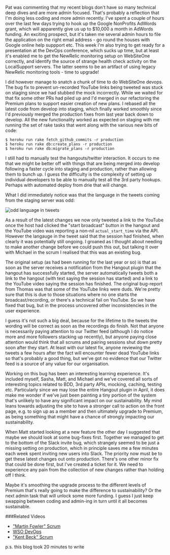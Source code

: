 Pat was commenting that my recent blogs don't have so many technical deep dives and are more admin focused.  That's probably a reflection that I'm doing less coding and more admin recently.  I've spent a couple of hours over the last few days trying to hook up the Google NonProfits AdWords grant, which will apparently give us up to $10,000 a month in AdWords funding.  An exciting prospect, but it's taken me several admin hours to file the application on the right email address - go round the houses with Google online help suppport etc.  This week I'm also trying to get ready for a presentation at the DevOps conference, which sucks up time, but at least it's enabled me to get the NewRelic monitoring setup on WebSiteOne correctly, and identify the source of strange health check activity on the LocalSupport servers.  The latter seems to be an artifact of using legacy NewRelic monitoring tools - time to upgrade!

I did however manage to snatch a chunk of time to do WebSiteOne devops.  The bug fix to prevent un-recorded YouTube links being tweeted was stuck on staging since we had stubbed the mock incorrectly.  While we waited for that fix some other PRs had piled up and I'd merged in our refactoring the Premium plans to support easier creation of new plans.  I rebased all the latest code from develop into staging, which finally worked smoothly since I'd previously merged the production fixes from last year back down to develop.  All the new functionality worked as expected on staging with me running the set of rake tasks that went along with the various new bits of code:

```
$ heroku run rake fetch_github_commits -r production
$ heroku run rake db:create_plans -r production
$ heroku run rake db:migrate_plans -r production
```

I still had to manually test the hangouts/twitter interaction.  It occurs to me that we might be better off with things that are being merged into develop following a faster cycle into staging and production, rather than allowing them to bunch up.  I guess the difficulty is the complexity of setting up individual developers to be able to manually test all the 3rd party hookups.  Perhaps with automated deploy from drie that will change.

What I did immediately notice was that the language in the tweets coming from the staging server was odd:

![odd language in tweets](https://www.dropbox.com/s/6s33zipjbpj1e8o/Screenshot%202017-01-17%2015.34.10.png?dl=1)

As a result of the latest changes we now only tweeted a link to the YouTube once the host had clicked the "start broadcast" button in the hangout and the YouTube video was reporting a non-nil `actual_start_time` via the API.  However the langauge in the tweet said that the session had finished, when clearly it was potentially still ongoing.  I groaned as I thought about needing to make another change before we could push this out, but talking it over with Michael in the scrum I realised that this was an existing bug. 

The original setup (as had been running for the last year or so) is that as soon as the server receives a notification from the Hangout plugin that the hangout has successfully started, the server automatically tweets both a link to the hangout (with text saying the session has started) and a link to the YouTube video saying the session has finished.  The original bug-report from Thomas was that some of the YouTube links were duds.  We're pretty sure that this is due to those situations where no one starts the broadcast/recording, or there's a technical fail on YouTube.  So we have fixed that bug, but in the process uncovered other inconsistencies in the user experience.

I guess it's not such a big deal, because for the lifetime to the tweets the wording will be correct as soon as the recordings do finish.  Not that anyone is necessarily paying attention to our Twitter feed (although I do notice more and more followers stacking up recently), but anyone paying close attention would think that all scrums and pairing sessions shut down pretty soon after they start.  At least with our latest fix, anyone reviewing the tweets a few hours after the fact will encounter fewer dead YouTube links so that's probably a good thing, but we've got no evidence that our Twitter feed is a source of any value for our organisation.

Working on this bug has been an interesting learning experience.  It's included myself, Sasha, Matt, and Michael and we've covered all sorts of interesting topics related to BDD, 3rd party APIs, mocking, caching, testing etc.  Particularly since we may lose the entire Hangout plugin in April, it does make me wonder if we've just been painting a tiny portion of the system that's unlikely to have any significant impact on our sustainability.  My mind leans towards adjusting the site to have a stronger call to action on the front page, e.g. to sign up as a member and then ultimately upgrade to Premium, as being something that might have a chance of strongly impacting our sustainability.

When Matt started looking at a new feature the other day I suggested that maybe we should look at some bug-fixes first.  Together we managed to get to the bottom of the Slack invite bug, which strangely seemed to be just a missing setting on production, which in principle saves me a few minutes each week spent inviting new users into Slack.  The priority now must be to get these latest changes out onto production.  There's one other minor fix that could be done first, but I've created a ticket for it.  We need to experience any pain from the collection of new changes rather than holding off I think.

Maybe it's smoothing the upgrade process to the different levels of Premium that's really going to make the difference to sustainability?  Or the next admin task that will unlock some more funding.  I guess I just keep swapping between coding and admin-ing in turn until it all becomes sustainable.

###Related Videos

* ["Martin Fowler" Scrum](https://www.youtube.com/watch?v=V2KfoeCcp-o)
* [WSO DevOps](https://www.youtube.com/watch?v=Yc4c0QL8Efg)
* ["Kent Beck" Scrum](https://www.youtube.com/watch?v=h3b5Og-umnU)

p.s. this blog took 20 minutes to write



